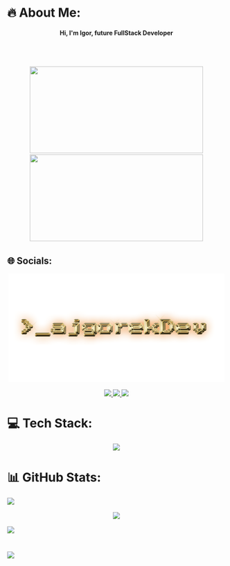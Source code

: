 # 🔥 About Me:
<div id="header" align="center">
<h4> Hi, I'm Igor, future FullStack Developer </h4>
</div>
<br>
<br>
<br>
<div id="header" align="center">
  <img src="https://media.giphy.com/media/ZY3W96Mvat8EFTCclA/giphy.gif" width="400" height="200"/>
  <img src="https://media.giphy.com/media/ZDTbix65Me1YDNLDF3/giphy.gif" width="400" height="200"/>
</div>

## 🌐 Socials:
<div id="socials" align="center">

  ![LOGO!](ajgorekDev.png)
  
  <a href="https://instagram.com/">
    <img src="https://skillicons.dev/icons?i=instagram" />
  </a>
  
  <a href="https://linkedin.com/in/">
    <img src="https://skillicons.dev/icons?i=linkedin" />
  </a>
    <a href="https://discord.com/">
    <img src="https://skillicons.dev/icons?i=discord" />
  </a> 
  
</div>

# 💻 Tech Stack:
<div id="techStack" align="center">
    <img src="https://skillicons.dev/icons?i=react,js,html,css,sass,vite,github,git,mysql,linux,vscode" />
</div>

# 📊 GitHub Stats:
![](https://github-readme-stats.vercel.app/api?username=Ajgorek04&theme=highcontrast&hide_border=false&include_all_commits=false&count_private=false)

<div align="center">
  
  ![](https://github-readme-streak-stats.herokuapp.com/?user=Ajgorek04&theme=highcontrast&hide_border=false)

</div>

![](https://github-readme-stats.vercel.app/api/top-langs/?username=Ajgorek04&theme=highcontrast&hide_border=false&include_all_commits=false&count_private=false&layout=compact)

#
[![](https://visitcount.itsvg.in/api?id=Ajgorek04&icon=5&color=8)](https://visitcount.itsvg.in)
